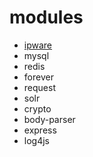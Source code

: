 
# modules
- [ipware](https://github.com/un33k/node-ipware)
- mysql
- redis
- forever
- request
- solr
- crypto
- body-parser
- express
- log4js

